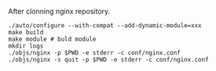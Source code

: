 
After clonning nginx repository.

```
./auto/configure --with-compat --add-dynamic-module=xxx
make build
make module # buld module
mkdir logs
./objs/nginx -p $PWD -e stderr -c conf/nginx.conf
./objs/nginx -s quit -p $PWD -e stderr -c conf/nginx.conf
```
